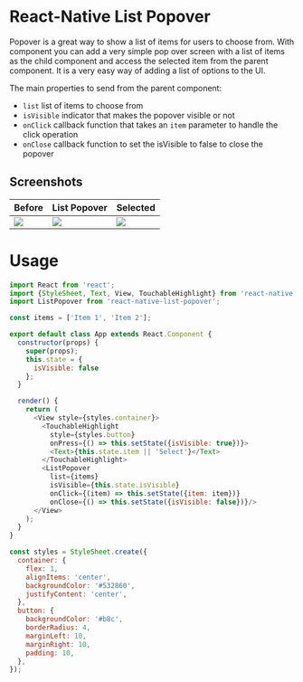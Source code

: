 # React-Native List Popover

Popover is a great way to show a list of items for users to choose from. With <ListPopover/> component you can add a very simple pop over screen with a list of items as the child component and access the selected item from the parent component. It is a very easy way of adding a list of options to the UI.

The main properties to send from the parent component:
* `list` list of items to choose from
* `isVisible` indicator that makes the popover visible or not
* `onClick` callback function that takes an `item` parameter to handle the click operation
* `onClose` callback function to set the isVisible to false to close the popover


## Screenshots
Before | List Popover | Selected
-------|--------------|---------
![](https://raw.githubusercontent.com/bulenttastan/react-native-list-popover/master/Screenshots/screen1.png) | ![](https://raw.githubusercontent.com/bulenttastan/react-native-list-popover/master/Screenshots/screen2.png) | ![](https://raw.githubusercontent.com/bulenttastan/react-native-list-popover/master/Screenshots/screen3.png)

# Usage

```js
import React from 'react';
import {StyleSheet, Text, View, TouchableHighlight} from 'react-native';
import ListPopover from 'react-native-list-popover';

const items = ['Item 1', 'Item 2'];

export default class App extends React.Component {
  constructor(props) {
    super(props);
    this.state = {
      isVisible: false
    };
  }

  render() {
    return (
      <View style={styles.container}>
        <TouchableHighlight
          style={styles.button}
          onPress={() => this.setState({isVisible: true})}>
          <Text>{this.state.item || 'Select'}</Text>
        </TouchableHighlight>
        <ListPopover
          list={items}
          isVisible={this.state.isVisible}
          onClick={(item) => this.setState({item: item})}
          onClose={() => this.setState({isVisible: false})}/>
      </View>
    );
  }
}

const styles = StyleSheet.create({
  container: {
    flex: 1,
    alignItems: 'center',
    backgroundColor: '#532860',
    justifyContent: 'center',
  },
  button: {
    backgroundColor: '#b8c',
    borderRadius: 4,
    marginLeft: 10,
    marginRight: 10,
    padding: 10,
  },
});
```
